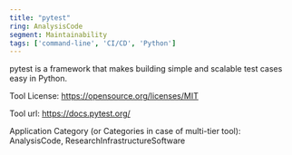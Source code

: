 ```yaml
---
title: "pytest"
ring: AnalysisCode
segment: Maintainability
tags: ['command-line', 'CI/CD', 'Python']
---
```

pytest is a framework that makes building simple and scalable test cases easy in Python.

Tool License: https://opensource.org/licenses/MIT

Tool url: https://docs.pytest.org/

Application Category (or Categories in case of multi-tier tool): AnalysisCode, ResearchInfrastructureSoftware
